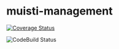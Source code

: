 # muisti-management

[![Coverage Status](https://coveralls.io/repos/github/Metatavu/muisti-management/badge.svg)](https://coveralls.io/github/Metatavu/muisti-management)

![CodeBuild Status](https://codebuild.eu-central-1.amazonaws.com/badges?uuid=eyJlbmNyeXB0ZWREYXRhIjoiSndMWjgyR2NvSzRlRCtKaDJpZnpPWEZsRG5QOXpXQTk4VnVXdGNoL1lHcGpoaHFJbEpLbjZKdlhpR3NxYldGWTB1dXVURW55M0ljYnpzb1VHcmtXeFhJPSIsIml2UGFyYW1ldGVyU3BlYyI6ImZsSWYzUG02ZlJHRHRONUUiLCJtYXRlcmlhbFNldFNlcmlhbCI6MX0%3D&branch=develop "CodeBuild status")

